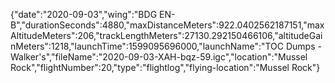 {"date":"2020-09-03","wing":"BDG EN-B","durationSeconds":4880,"maxDistanceMeters":922.0402562187151,"maxAltitudeMeters":206,"trackLengthMeters":27130.292150466106,"altitudeGainMeters":1218,"launchTime":1599095696000,"launchName":"TOC Dumps - Walker's","fileName":"2020-09-03-XAH-bqz-59.igc","location":"Mussel Rock","flightNumber":20,"type":"flightlog","flying-location":"Mussel Rock"}
